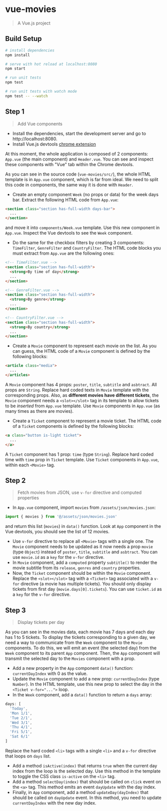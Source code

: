 # vue-movies

> A Vue.js project

## Build Setup

``` bash
# install dependencies
npm install

# serve with hot reload at localhost:8080
npm start

# run unit tests
npm test

# run unit tests with watch mode
npm test -- --watch
```

## Step 1

> Add Vue components

- Install the dependencies, start the development server and go to http://localhost:8080.
- Install Vue.js devtools [chrome extension]( https://chrome.google.com/webstore/detail/vuejs-devtools/nhdogjmejiglipccpnnnanhbledajbpd)

At this moment, the whole application is composed of 2 components: `App.vue` (the main component) and `Header.vue`. You can see and inspect these components with "Vue" tab within the Chrome devtools.

As you can see in the source code (`vue-movies/src/`), the whole HTML template is in `App.vue` component, which is far from ideal. We need to split this code in components, the same way it is done with `Header`.

- Create an empty component `Week` (no props or data) for the week days bar. Extract the following HTML code from `App.vue`:

```html
<section class="section has-full-width days-bar">
  ...
</section>
```

and move it into `components/Week.vue` template. Use this new component in `App.vue`. Inspect the Vue devtools to see the `Week` component.
- Do the same for the checkbox filters by creating 3 components: `TimeFilter`, `GenreFilter` and `CountryFilter`. The HTML code blocks you must extract from `App.vue` are the following ones:

```html
<!-- TimeFilter.vue -->
<section class="section has-full-width">
  <strong>By time of day</strong>
  ...
</section>

<!-- GenreFilter.vue -->
<section class="section has-full-width">
  <strong>By genre</strong>
  ...
</section>

<!-- CountryFilter.vue -->
<section class="section has-full-width">
  <strong>By country</strong>
  ...
</section>
```

- Create a `Movie` component to represent each movie on the list. As you can guess, the HTML code of a `Movie` component is defined by the following blocks:

```html
<article class="media">
  ...
</articles>
```

A `Movie` component has 4 props: `poster`, `title`, `subtitle` and `asbtract`. All props are `String`. Replace hard coded texts in `Movie` template with the corresponding props. Also, as **different movies have different tickets**, the `Movie` component needs a `<slot></slot>` tag in its template to allow tickets to be _inserted_ from `App.vue` template. Use `Movie` components in `App.vue` (as many times as there are movies).
- Create a `Ticket` component to represent a movie ticket. The HTML code of a `Ticket` components is defined by the following blocks:

```html
<a class="button is-light ticket">
  ...
</a>
```

A `Ticket` component has 1 prop: `time` (type `String`). Replace hard coded time with `time` prop in `Ticket` template. Use `Ticket` components in `App.vue`, within each `<Movie>` tag.

## Step 2

> Fetch movies from JSON, use `v-for` directive and computed properties

- In `App.vue` component, import `movies` from `/assets/json/movies.json`:

```javascript
import { movies } from '@/assets/json/movies.json'
```

and return this list (`movies`) in `data()` function. Look at `App` component in the Vue devtools, you should see the list of 12 movies.
- Use `v-for` directive to replace all `<Movie>` tags with a single one. The `Movie` component needs to be updated as it now needs a prop `movie` (type `Object`) instead of `poster`, `title`, `subtitle` and `asbtract`. You can use `movie.id` as a `key` for the `v-for` directive.
- In `Movie` component, add a `computed` property `subtitle()` to render the movie subtitle from its `release`, `genres` and `country` properties.
- Now, the `Ticket` component should be within the `Movie` component. Replace the `<slot></slot>` tag with a `<Ticket>` tag associated with a `v-for` directive (a movie has multiple tickets). You should only display tickets from first day (`movie.days[0].tickets`). You can use `ticket.id` as a `key` for the `v-for` directive.

## Step 3

> Display tickets per day

As you can see in the movies data, each movie has 7 days and each day has 1 to 5 tickets. To display the tickets corresponding to a given day, we need a way to communicate from the `Week` component to the `Movie` components. To do this, we will emit an event (the selected day) from the `Week` component to its parent `App` component. Then, the `App` component will transmit the selected day to the `Movies` component with a prop.
- Add a new property in the `App` component `data()` function: `currentDayIndex` with 0 as the value.
- Update the `Movie` component to add a new prop: `currentDayIndex` (type `Number`). In the HTML template, use this new prop to select the day in the  `<Ticket v-for="...">` loop.
- In the `Week` component, add a `data()` function to return a `days` array:

```javascript
days: [
  'Today',
  'Mon 1/1',
  'Tue 2/1',
  'Wed 3/1',
  'Thu 4/1',
  'Fri 5/1',
  'Sat 6/1'
]
```

Replace the hard coded `<li>` tags with a single `<li>` and a `v-for` directive that loops on `days` list.
- Add a method `isActive(index)` that returns `true` when the current day index from the loop is the selected day. Use this method in the template to toggle the CSS class `is-active` on the `<li>` tag.
- Add a method `selectDay(index)` that should be called on `click` event on the `<a>` tag. This method emits an event `dayUpdate` with the day index.
- Finally, in `App` component, add a method `updateDay(dayIndex)` that should be called on `dayUpdate` event. In this method, you need to update `currentDayIndex` with the new day index.
